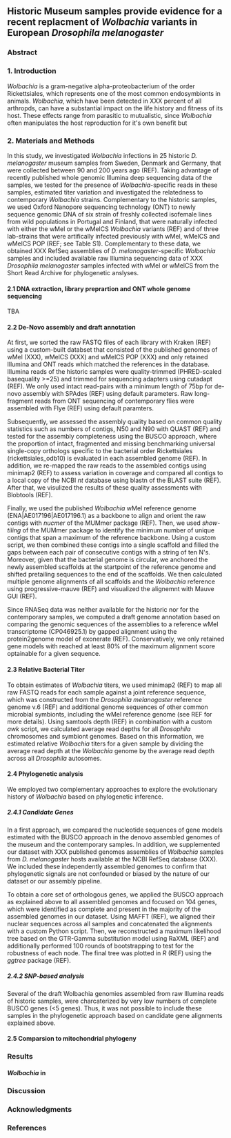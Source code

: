 ## Historic Museum samples provide evidence for a recent replacment of _Wolbachia_ variants in European _Drosophila melanogaster_

### Abstract 

### 1. Introduction

_Wolbachia_ is a gram-negative alpha-proteobacterium of the order Rickettsiales, which represents one of the most common endosymbionts in animals. _Wolbachia_, which have been detected in XXX percent of all arthropds, can have a substantial impact on the life history and fitness of its host. These effects range from parasitic to mutualistic, since _Wolbachia_ often manipulates the host reproduction for it's own benefit but 

### 2. Materials and Methods

In this study, we investigated _Wolbachia_ infections in 25 historic _D. melanogaster_ museum samples from Sweden, Denmark and Germany, that were collected between 90 and 200 years ago (REF). Taking advantage of recently published whole genomic Illumina deep sequencing data of the samples, we tested for the presence of _Wolbachia_-specific reads in these samples, estimated titer variation and investigated the relatedness to contemporary _Wolbachia_ strains. Complementary to the historic samples, we used Oxford Nanopore sequencing technology (ONT) to newly sequence genomic DNA of six strain of freshly collected isofemale lines from wild populations in Portugal and Finland, that were naturally infected with either the wMel or the wMelCS _Wolbachia_ variants (REF) and of three lab-strains that were artifically infected previously with wMel, wMelCS and wMelCS POP (REF; see Table S1). Complementary to these data, we obtained XXX RefSeq assemblies of _D. melanogaster_-specific _Wolbachia_ samples and included available raw Illumina sequencing data of XXX _Drosophila melanogaster_ samples infected with wMel or wMelCS from the Short Read Archive for phylogenetic anslyses.

#### 2.1 DNA extraction, library preprartion and ONT whole genome sequencing

TBA

#### 2.2 De-Novo assembly and draft annotation

 At first, we sorted the raw FASTQ files of each library with Kraken (REF) using a custom-built databset that consisted of the published genomes of wMel (XXX), wMelCS (XXX) and wMelCS POP (XXX) and only retained Illumina and ONT reads which matched the references in the database. Illumina reads of the historic samples were quality-trimmed (PHRED-scaled basequality >=25) and trimmed for sequencing adapters using cutadapt (REF). We only used intact read-pairs with a minimum length of 75bp for de-novo assembly with SPAdes (REF) using default parameters. Raw long-fragment reads from ONT sequencing of contemporary flies were assembled with Flye (REF) using default paramters. 
 
 Subsequently, we assessed the assembly quality based on common quality statistics such as numbers of contigs, N50 and N90 with QUAST (REF) and tested for the assembly completeness using the BUSCO approach, where the proportion of intact, fragmented and missing benchmarking universal single-copy orthologs specific to the bacterial order Rickettsiales (rickettsiales_odb10) is evaluated in each assembled genome (REF). In addition, we re-mapped the raw reads to the assembled contigs using minimap2 (REF) to assess variation in coverage and compared all contigs to a local copy of the NCBI _nt_ database using blastn of the BLAST suite (REF). After that, we visulized the results of these quality assessments with Blobtools (REF).
 
 Finally, we used the published _Wolbachia_ wMel reference genome (ENA|AE017196|AE017196.1) as a backbone to align and orient the raw contigs with _nucmer_ of the MUMmer package (REF). Then, we used _show-tiling_ of the MUMmer package to identify the minimum number of unique contigs that span a maximum of the reference backbone. Using a custom script, we then combined these contigs into a single scaffold and filled the gaps between each pair of consecutive contigs with a string of ten N's. Moreover, given that the bacterial genome is circular, we anchored the newly assembled scaffolds at the startpoint of the reference genome and shifted pretailing sequences to the end of the scaffolds. We then calculated multiple genome alignments of all scaffolds and the _Wolbachia_ reference using progressive-mauve (REF) and visualized the alignemnt with Mauve GUI (REF).


Since RNASeq data was neither available for the historic nor for the contemporary samples, we computed a draft genome annotation based on comparing the genomic sequences of the assemblies to a reference wMel transcriptome (CP046925.1) by gapped alignment using the protein2genome model of exonerate (REF). Conservatively, we only retained gene models with reached at least 80% of the maximum alignment score optainable for a given sequence.

#### 2.3 Relative Bacterial Titer

To obtain estimates of _Wolbachia_ titers, we used minimap2 (REF) to map all raw FASTQ reads for each sample against a joint reference sequence, which was constructed from the _Drosophila melanogaster_ reference genome v.6 (REF) and additional genome sequences of other common microbial symbionts, including the wMel reference genome (see REF for more details). Using samtools depth (REF) in combination with a custom _awk_ script, we calculated average read depths for all _Drosophila_ chromosomes and symbiont genomes. Based on this information, we estimated relative _Wolbachia_ titers for a given sample by dividing the average read depth at the _Wolbachia_ genome by the average read depth across all _Drosophila_ autosomes.

#### 2.4 Phylogenetic analysis 

We employed two complementary approaches to explore the evolutionary history of _Wolbachia_ based on phylogenetic inference. 

##### 2.4.1 Candidate Genes

In a first approach, we compared the nucleotide sequences of gene models estimated with the BUSCO approach in the denovo assembled genomes of the museum and the contemporary samples. In addition, we supplemented our dataset with XXX published genomes assemblies of _Wolbachia_ samples from _D. melanogaster_ hosts available at the NCBI RefSeq database (XXX). We included these independently assembled genomes to confirm that phylogenetic signals are not confounded or biased by the nature of our dataset or our assembly pipeline.

To obtain a core set of orthologous genes, we applied the BUSCO approach as explained above to all assembled genomes and focused on 104 genes, which were identified as complete and present in the majority of the assembled genomes in our dataset. Using MAFFT (REF), we aligned their nuclear sequences across all samples and concatenated the alignments with a custom Python script. Then, we reconstructed a maximum likelihood tree based on the GTR-Gamma substitution model using RaXML (REF) and additionally performed 100 rounds of bootstrapping to test for the robustness of each node. The final tree was plotted in _R_ (REF) using the _ggtree_ package (REF).

##### 2.4.2 SNP-based analysis

Several of the draft Wolbachia genomies assembled from raw Illumina reads of historic samples, were charcaterized by very low numbers of complete BUSCO genes (<5 genes). Thus, it was not possible to include these samples in the phylogenetic approach based on candidate gene alignments explained above.

#### 2.5 Comparsion to mitochondrial phylogeny




### Results 



#### _Wolbachia_ in 



### Discussion

### Acknowledgments 

### References